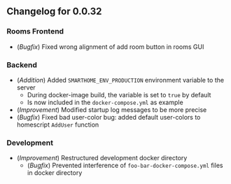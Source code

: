 ## Changelog for 0.0.32

### Rooms Frontend
- (*Bugfix*) Fixed wrong alignment of add room button in rooms GUI
### Backend
- (*Addition*) Added `SMARTHOME_ENV_PRODUCTION` environment variable to the server
  - During docker-image build, the variable is set to `true` by default
  - Is now included in the `docker-compose.yml` as example
- (*Improvement*) Modified startup log messages to be more precise
- (*Bugfix*) Fixed bad user-color bug: added default user-colors to homescript `AddUser` function

### Development
- (*Improvement*) Restructured development docker directory
  - (*Bugfix*) Prevented interference of `foo-bar-docker-compose.yml` files in docker directory